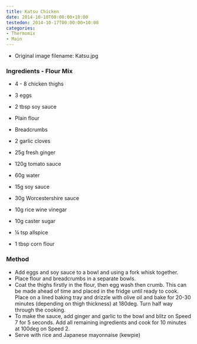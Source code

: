 ```yaml
---
title: Katsu Chicken
date: 2014-10-10T00:00:00+10:00
testedon: 2014-10-17T00:00:00+10:00
categories:
- Thermomix
- Main
---
```







* Original image filename: Katsu.jpg



### Ingredients - Flour Mix

* 4 - 8 chicken thighs
* 3 eggs
* 2 tbsp soy sauce
* Plain flour
* Breadcrumbs

* 2 garlic cloves
* 25g fresh ginger
* 120g tomato sauce
* 60g water
* 15g soy sauce
* 30g Worcestershire sauce
* 10g rice wine vinegar
* 10g caster sugar
* ¼ tsp allspice
* 1 tbsp corn flour

### Method

* Add eggs and soy sauce to a bowl and using a fork whisk together.
* Place flour and breadcrumbs in a separate bowls.
* Coat the thighs firstly in the flour, then egg wash then crumb.  This can be made ahead of time and placed in the fridge until ready to cook.  Place on a lined baking tray and drizzle with olive oil and bake for 20-30 minutes (depending on thigh thickness) at 180deg.  Turn half way through the cooking.
* To make the sauce, add ginger and garlic to the bowl and blitz on Speed 7 for 5 seconds.  Add all remaining ingredients and cook for 10 minutes at 100deg on Speed 2.
* Serve with rice and Japanese mayonnaise (kewpie)
